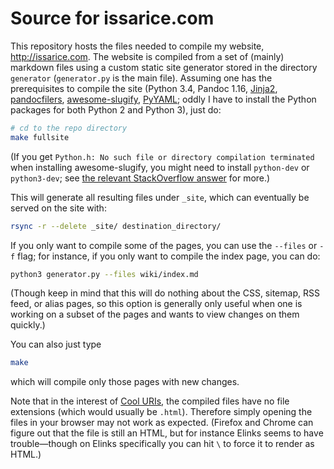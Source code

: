 # Source for issarice.com

This repository hosts the files needed to compile my website,
<http://issarice.com>.  The website is compiled from a set of (mainly)
markdown files using a custom static site generator stored in the
directory `generator` (`generator.py` is the main file).  Assuming one
has the prerequisites to compile the site (Python 3.4, Pandoc 1.16,
[Jinja2], [pandocfilers], [awesome-slugify], [PyYAML]; oddly I
have to install the Python packages for both Python 2 and Python 3),
just do:

```bash
# cd to the repo directory
make fullsite
```

[Jinja2]: http://jinja.pocoo.org/
[pandocfilers]: https://github.com/jgm/pandocfilters/
[awesome-slugify]: https://github.com/dimka665/awesome-slugify
[PyYAML]: http://pyyaml.org/wiki/PyYAML

(If you get `Python.h: No such file or directory compilation terminated`
when installing awesome-slugify, you might need to install `python-dev`
or `python3-dev`; see [the relevant StackOverflow answer][so a] for more.)

[so a]: http://stackoverflow.com/questions/21530577/fatal-error-python-h-no-such-file-or-directory

This will generate all resulting files under `_site`, which can
eventually be served on the site with:

```bash
rsync -r --delete _site/ destination_directory/
```

If you only want to compile some of the pages, you can use the `--files`
or `-f` flag; for instance, if you only want to compile the index page,
you can do:

```bash
python3 generator.py --files wiki/index.md
```

(Though keep in mind that this will do nothing about the CSS, sitemap,
RSS feed, or alias pages, so this option is generally only useful when
one is working on a subset of the pages and wants to view changes on
them quickly.)

You can also just type

```bash
make
```

which will compile only those pages with new changes.

Note that in the interest of [Cool URIs], the compiled files have no
file extensions (which would usually be `.html`).  Therefore simply
opening the files in your browser may not work as expected.  (Firefox
and Chrome can figure out that the file is still an HTML, but for
instance Elinks seems to have trouble—though on Elinks specifically you
can hit `\` to force it to render as HTML.)

[Cool URIs]: http://www.w3.org/TR/cooluris/
